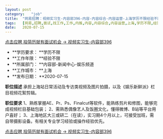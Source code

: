 ```yaml
---
layout:	post
category:	"job"
title:	"网易招聘：视频实习生-内容部396-内容-内容综合-内容运营-上海学历不限经验不限"
tags:	[网易,招聘,面试,找工作,工作,内推,内容,内容综合,内容运营,上海,学历不限,经验不限]
date:	2020-07-15
---
```


[点击应聘 投简历就有面试机会 -> 视频实习生-内容部396](http://mobile.bole.netease.com/bole/boleDetail?id=23169&employeeId=346f03c3cda5f04c&key=all)



- **学历要求： **学历不限
- **工作年限： **经验不限
- **所属部门： **内容部-新闻中心-娱乐频道
- **工作城市： **上海
- **发布日期： **2020-07-15



**职位描述**
承担上海站日常活动及专访类视频及图片拍摄，以及《娱乐新鲜派》栏目视频花絮剪辑。




**职位要求**
1、熟练掌握AE、Pr、Ps、Finalcut等软件，能熟练剪片和修图，能够完成视频栏目基础包装；
2、需熟悉偶像艺人及饭圈文化，懂得微博、B站等平台用户喜好；
3、上海地区大三或研二（在读），实习期4个月以上，可接受加班，需自带摄影设备。有相关专业学习经验或操作经验优先。



[点击应聘 投简历就有面试机会 -> 视频实习生-内容部396](http://mobile.bole.netease.com/bole/boleDetail?id=23169&employeeId=346f03c3cda5f04c&key=all)